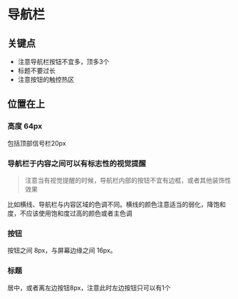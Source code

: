 # 导航栏

## 关键点

- 注意导航栏按钮不宜多，顶多3个
- 标题不要过长
- 注意按钮的触控热区

## 位置在上

### 高度 64px

包括顶部信号栏20px

### 导航栏于内容之间可以有标志性的视觉提醒

> 注意当有视觉提醒的时候，导航栏内部的按钮不宜有边框，或者其他装饰性效果

比如横线、导航栏与内容区域的色调不同。横线的颜色注意适当的弱化，降饱和度，不应该使用饱和度过高的颜色或者主色调

### 按钮

按钮之间 8px，与屏幕边缘之间 16px。

### 标题

居中，或者离左边按钮8px，注意此时左边按钮只可以有1个